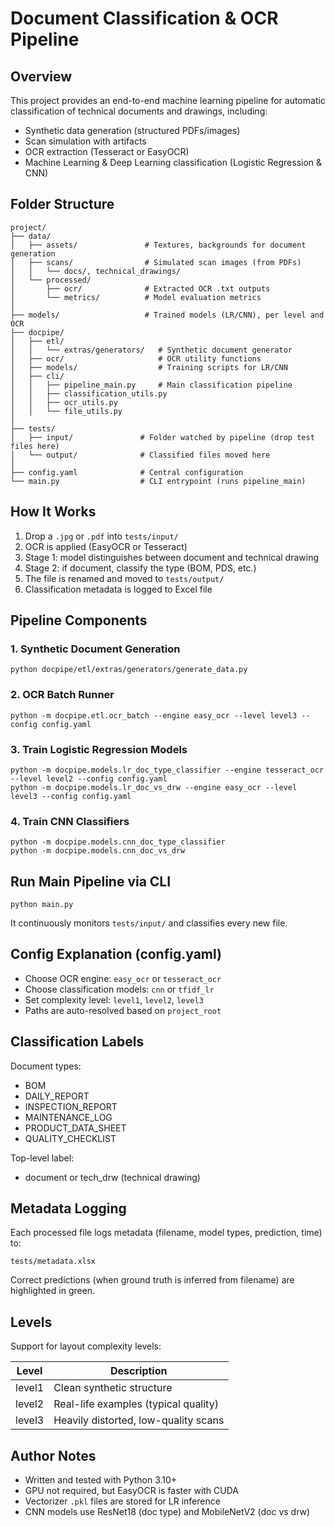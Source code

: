 # Document Classification & OCR Pipeline

## Overview

This project provides an end-to-end machine learning pipeline for automatic classification of technical documents and drawings, including:

- Synthetic data generation (structured PDFs/images)
- Scan simulation with artifacts
- OCR extraction (Tesseract or EasyOCR)
- Machine Learning & Deep Learning classification (Logistic Regression & CNN)

## Folder Structure

```
project/
├── data/
│   ├── assets/               # Textures, backgrounds for document generation
│   ├── scans/                # Simulated scan images (from PDFs)
│   │   └── docs/, technical_drawings/
│   └── processed/
│       ├── ocr/              # Extracted OCR .txt outputs
│       └── metrics/          # Model evaluation metrics
│
├── models/                   # Trained models (LR/CNN), per level and OCR
├── docpipe/
│   ├── etl/
│   │   └── extras/generators/   # Synthetic document generator
│   ├── ocr/                     # OCR utility functions
│   ├── models/                  # Training scripts for LR/CNN
│   ├── cli/
│   │   ├── pipeline_main.py     # Main classification pipeline
│   │   ├── classification_utils.py
│   │   ├── ocr_utils.py
│   │   └── file_utils.py
│
├── tests/
│   ├── input/               # Folder watched by pipeline (drop test files here)
│   └── output/              # Classified files moved here
│
├── config.yaml              # Central configuration
└── main.py                  # CLI entrypoint (runs pipeline_main)
```

## How It Works

1. Drop a `.jpg` or `.pdf` into `tests/input/`
2. OCR is applied (EasyOCR or Tesseract)
3. Stage 1: model distinguishes between document and technical drawing
4. Stage 2: if document, classify the type (BOM, PDS, etc.)
5. The file is renamed and moved to `tests/output/`
6. Classification metadata is logged to Excel file

## Pipeline Components

### 1. Synthetic Document Generation
```
python docpipe/etl/extras/generators/generate_data.py
```

### 2. OCR Batch Runner
```
python -m docpipe.etl.ocr_batch --engine easy_ocr --level level3 --config config.yaml
```

### 3. Train Logistic Regression Models
```
python -m docpipe.models.lr_doc_type_classifier --engine tesseract_ocr --level level2 --config config.yaml
python -m docpipe.models.lr_doc_vs_drw --engine easy_ocr --level level3 --config config.yaml
```

### 4. Train CNN Classifiers
```
python -m docpipe.models.cnn_doc_type_classifier
python -m docpipe.models.cnn_doc_vs_drw
```

## Run Main Pipeline via CLI

```
python main.py
```

It continuously monitors `tests/input/` and classifies every new file.

## Config Explanation (config.yaml)

- Choose OCR engine: `easy_ocr` or `tesseract_ocr`
- Choose classification models: `cnn` or `tfidf_lr`
- Set complexity level: `level1`, `level2`, `level3`
- Paths are auto-resolved based on `project_root`

## Classification Labels

Document types:

- BOM
- DAILY_REPORT
- INSPECTION_REPORT
- MAINTENANCE_LOG
- PRODUCT_DATA_SHEET
- QUALITY_CHECKLIST

Top-level label:
- document or tech_drw (technical drawing)

## Metadata Logging

Each processed file logs metadata (filename, model types, prediction, time) to:
```
tests/metadata.xlsx
```
Correct predictions (when ground truth is inferred from filename) are highlighted in green.

## Levels

Support for layout complexity levels:

| Level   | Description                  |
|---------|------------------------------|
| level1  | Clean synthetic structure     |
| level2  | Real-life examples (typical quality)    |
| level3  | Heavily distorted, low-quality scans  |


## Author Notes

- Written and tested with Python 3.10+
- GPU not required, but EasyOCR is faster with CUDA
- Vectorizer `.pkl` files are stored for LR inference
- CNN models use ResNet18 (doc type) and MobileNetV2 (doc vs drw)
